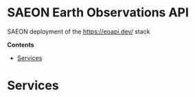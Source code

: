 # SAEON Earth Observations API
SAEON deployment of the https://eoapi.dev/ stack

<!-- START doctoc generated TOC please keep comment here to allow auto update -->
<!-- DON'T EDIT THIS SECTION, INSTEAD RE-RUN doctoc TO UPDATE -->
**Contents**

- [Services](#services)

<!-- END doctoc generated TOC please keep comment here to allow auto update -->

# Services
